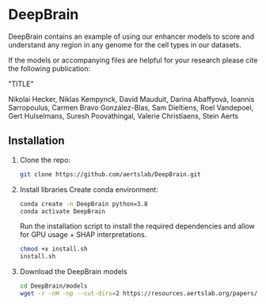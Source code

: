 # DeepBrain

DeepBrain contains an example of using our enhancer models to score and understand any region in any genome for the cell types in our datasets.

If the models or accompanying files are helpful for your research please cite the following publication:

"TITLE"

Nikolai Hecker, Niklas Kempynck, David Mauduit, Darina Abaffyovà, Ioannis Sarropoulus, Carmen Bravo González-Blas, Sam Dieltiens, Roel Vandepoel, Gert Hulselmans, Suresh Poovathingal, Valerie Christiaens, Stein Aerts

## Installation

1. Clone the repo:
   ```bash
   git clone https://github.com/aertslab/DeepBrain.git

2. Install libraries
   Create conda environment: 
   ```bash
   conda create -n DeepBrain python=3.8
   conda activate DeepBrain
   ```
   Run the installation script to install the required dependencies and allow for GPU usage + SHAP interpretations.
   ```bash
   chmod +x install.sh
   install.sh
   ```

4. Download the DeepBrain models
   ``` bash
   cd DeepBrain/models
   wget -r -nH -np --cut-dirs=2 https://resources.aertslab.org/papers/DeepBrain/.models/
   ```


